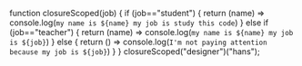 function closureScoped(job) {
  if (job=="student") {
    return (name) => console.log(`my name is ${name} my job is study this code`) 
  }
  else if (job=="teacher") {
    return (name) => console.log(`my name is ${name} my job is ${job}`) 
  }
  else {
    return () => console.log(`I'm not paying attention because my job is ${job}`) 
  }
}
closureScoped("designer")("hans");